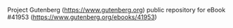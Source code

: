 Project Gutenberg (https://www.gutenberg.org) public repository for eBook #41953 (https://www.gutenberg.org/ebooks/41953)
